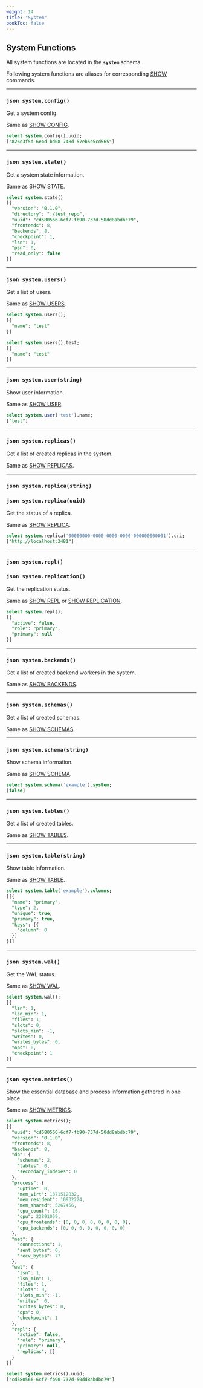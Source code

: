 ```yaml
---
weight: 14
title: "System"
bookToc: false
---
```


## System Functions

All system functions are located in the **`system`** schema.

Following system functions are aliases for corresponding [SHOW](/docs//monitoring/overview) commands.

---

### **`json system.config()`**

Get a system config.

Same as [SHOW CONFIG](/docs/configuration/show).

```SQL
select system.config().uuid;
["826e3f5d-6ebd-bd08-748d-57eb5e5cd565"]
```

---

### **`json system.state()`**

Get a system state information.

Same as [SHOW STATE](/docs/monitoring/show_state).

```SQL
select system.state()
[{
  "version": "0.1.0",
  "directory": "./test_repo",
  "uuid": "cd580566-6cf7-fb90-737d-50dd8abdbc79",
  "frontends": 8,
  "backends": 8,
  "checkpoint": 1,
  "lsn": 1,
  "psn": 0,
  "read_only": false
}]
```
---

### **`json system.users()`**

Get a list of users.

Same as [SHOW USERS](/docs/users/show).

```SQL
select system.users();
[{
  "name": "test"
}]

select system.users().test;
[{
  "name": "test"
}]
```

---

### **`json system.user(string)`**

Show user information.

Same as [SHOW USER](/docs/users/show).

```SQL
select system.user('test').name;
["test"]
```

---

### **`json system.replicas()`**

Get a list of created replicas in the system.

Same as [SHOW REPLICAS](/docs/repl/show_replica).

---

### **`json system.replica(string)`**
### **`json system.replica(uuid)`**

Get the status of a replica.

Same as [SHOW REPLICA](/docs/repl/show_replica).

```SQL
select system.replica('00000000-0000-0000-0000-000000000001').uri;
["http://localhost:3481"]
```

---

### **`json system.repl()`**
### **`json system.replication()`**

Get the replication status.

Same as [SHOW REPL](/docs/repl/show) or [SHOW REPLICATION](/docs/repl/show).

```SQL
select system.repl();
[{
  "active": false,
  "role": "primary",
  "primary": null
}]
```

---

### **`json system.backends()`**

Get a list of created backend workers in the system.

Same as [SHOW BACKENDS](/docs/compute/show).

---

### **`json system.schemas()`**

Get a list of created schemas.

Same as [SHOW SCHEMAS](/docs/sql/ddl/schemas/show).

---

### **`json system.schema(string)`**

Show schema information.

Same as [SHOW SCHEMA](/docs/sql/ddl/schemas/show).

```SQL
select system.schema('example').system;
[false]
```

---

### **`json system.tables()`**

Get a list of created tables.

Same as [SHOW TABLES](/docs/sql/ddl/tables/show).

---

### **`json system.table(string)`**

Show table information.

Same as [SHOW TABLE](/docs/sql/ddl/tables/show).

```SQL
select system.table('example').columns;
[[{
  "name": "primary",
  "type": 2,
  "unique": true,
  "primary": true,
  "keys": [{
    "column": 0
  }]
}]]
```

---


### **`json system.wal()`**

Get the WAL status.

Same as [SHOW WAL](/docs/reliability/show).

```SQL
select system.wal();
[{
  "lsn": 1,
  "lsn_min": 1,
  "files": 1,
  "slots": 0,
  "slots_min": -1,
  "writes": 0,
  "writes_bytes": 0,
  "ops": 0,
  "checkpoint": 1
}]
```

---

### **`json system.metrics()`**

Show the essential database and process information gathered in one place.

Same as [SHOW METRICS](/docs/monitoring/show).

```SQL
select system.metrics();
[{
  "uuid": "cd580566-6cf7-fb90-737d-50dd8abdbc79",
  "version": "0.1.0",
  "frontends": 8,
  "backends": 8,
  "db": {
    "schemas": 2,
    "tables": 0,
    "secondary_indexes": 0
  },
  "process": {
    "uptime": 0,
    "mem_virt": 1371512832,
    "mem_resident": 10932224,
    "mem_shared": 5267456,
    "cpu_count": 16,
    "cpu": 22891059,
    "cpu_frontends": [0, 0, 0, 0, 0, 0, 0, 0],
    "cpu_backends": [0, 0, 0, 0, 0, 0, 0, 0]
  },
  "net": {
    "connections": 1,
    "sent_bytes": 0,
    "recv_bytes": 77
  },
  "wal": {
    "lsn": 1,
    "lsn_min": 1,
    "files": 1,
    "slots": 0,
    "slots_min": -1,
    "writes": 0,
    "writes_bytes": 0,
    "ops": 0,
    "checkpoint": 1
  },
  "repl": {
    "active": false,
    "role": "primary",
    "primary": null,
    "replicas": []
  }
}]

select system.metrics().uuid;
["cd580566-6cf7-fb90-737d-50dd8abdbc79"]
```
